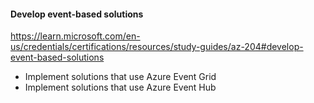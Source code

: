 #### Develop event-based solutions
https://learn.microsoft.com/en-us/credentials/certifications/resources/study-guides/az-204#develop-event-based-solutions
- Implement solutions that use Azure Event Grid
- Implement solutions that use Azure Event Hub